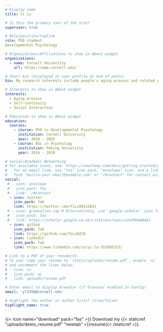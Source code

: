 ```yaml
---
# Display name
title: Yi Lu

# Is this the primary user of the site?
superuser: true

# Role/position/tagline
role: PhD student 
Developmental Psychology

# Organizations/Affiliations to show in About widget
organizations:
  - name: Cornell University
    url: https://www.cornell.edu/

# Short bio (displayed in user profile at end of posts)
bio: My research interests include people's aging process and related psychological changes. Currently I focus on modeling self-continuity, the connectedness between our current self and a distant self.

# Interests to show in About widget
interests:
  - Aging process
  - Self-continuity
  - Social Interaction

# Education to show in About widget
education:
  courses:
    - course: PhD in Developmental Psychology
      institution: Cornell University
      year: 2020 - 2025
    - course: BSc in Psychology
      institution: Peking University
      year: 2016 - 2020

# Social/Academic Networking
# For available icons, see: https://wowchemy.com/docs/getting-started/page-builder/#icons
#   For an email link, use "fas" icon pack, "envelope" icon, and a link in the
#   form "mailto:your-email@example.com" or "/#contact" for contact widget.
social:
 # - icon: envelope
 #   icon_pack: fas
 #   link: '/#contact'
  - icon: twitter
    icon_pack: fab
    link: https://twitter.com/YiLu08121831
 # - icon: graduation-cap # Alternatively, use `google-scholar` icon from `ai` icon pack
 #   icon_pack: fas
 #   link: https://scholar.google.co.uk/citations?user=sIwtMXoAAAAJ
  - icon: github
    icon_pack: fab
    link: https://github.com/YiLu0259
  - icon: linkedin
    icon_pack: fab
    link: https://www.linkedin.com/in/yi-lu-352895213/

# Link to a PDF of your resume/CV.
# To use: copy your resume to `static/uploads/resume.pdf`, enable `ai` icons in `params.toml`,
# and uncomment the lines below.
# - icon: cv
#   icon_pack: ai
#   link: uploads/resume.pdf

# Enter email to display Gravatar (if Gravatar enabled in Config)
email: 'yl3358@cornell.edu'

# Highlight the author in author lists? (true/false)
highlight_name: true
---
```




{{< icon name="download" pack="fas" >}} Download my {{< staticref "uploads/demo_resume.pdf" "newtab" >}}resumé{{< /staticref >}}.
